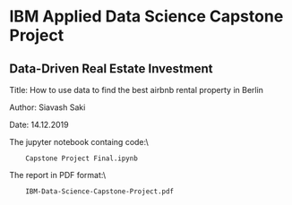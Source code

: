 # IBM Applied Data Science Capstone Project

## Data-Driven Real Estate Investment

Title: How to use data to find the best airbnb rental property in Berlin

Author: Siavash Saki

Date: 14.12.2019

The jupyter notebook containg code:\
```
 	Capstone Project Final.ipynb
```
The report in PDF format:\
```
 	IBM-Data-Science-Capstone-Project.pdf
```
